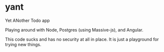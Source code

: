 # yant
Yet ANother Todo app

Playing around with Node, Postgres (using Massive-js), and Angular.

This code sucks and has no security at all in place. It is just a playground for trying new things.
